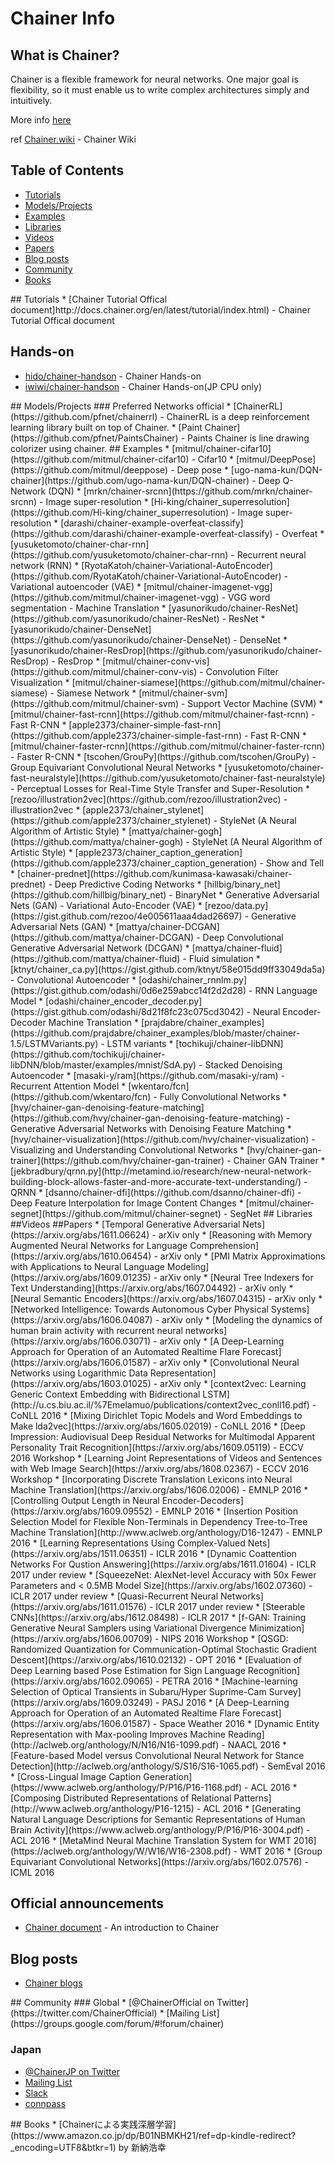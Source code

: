 # Chainer Info  

## What is Chainer?

Chainer is a flexible framework for neural networks. One major goal is flexibility, so it must enable us to write complex architectures simply and intuitively.

More info  [here](http://chainer.org/)

ref [Chainer.wiki](https://github.com/pfnet/chainer/wiki) - Chainer Wiki

## Table of Contents

<!-- MarkdownTOC depth=4 -->
- [Tutorials](#github-tutorials)
- [Models/Projects](#github-projects)
- [Examples](#github-examples)
- [Libraries](#libraries)
- [Videos](#video)
- [Papers](#papers)
- [Blog posts](#blogs)
- [Community](#community)
- [Books](#books)

<!-- /MarkdownTOC -->


<a name="github-tutorials" />
## Tutorials
* [Chainer Tutorial Offical document]http://docs.chainer.org/en/latest/tutorial/index.html) - Chainer Tutorial Offical document

## Hands-on
*	[hido/chainer-handson](https://github.com/hido/chainer-handson/blob/master/chainer.ipynb) - Chainer Hands-on
*	[iwiwi/chainer-handson](https://github.com/iwiwi/chainer-handson/blob/master/chainer-ja.ipynb) - Chainer Hands-on(JP CPU only)



<a name="github-projects" />
## Models/Projects
### Preferred Networks official
* [ChainerRL](https://github.com/pfnet/chainerrl) - ChainerRL is a deep reinforcement learning library built on top of Chainer.
* [Paint Chainer](https://github.com/pfnet/PaintsChainer) - Paints Chainer is line drawing colorizer using chainer.

<a name="#github-examples" />
## Examples
*	[mitmul/chainer-cifar10](https://github.com/mitmul/chainer-cifar10) - Cifar10
* [mitmul/DeepPose](https://github.com/mitmul/deeppose) - Deep pose
*	[ugo-nama-kun/DQN-chainer](https://github.com/ugo-nama-kun/DQN-chainer) - Deep Q-Network (DQN)
*	[mrkn/chainer-srcnn](https://github.com/mrkn/chainer-srcnn) - Image super-resolution
*	[Hi-king/chainer_superresolution](https://github.com/Hi-king/chainer_superresolution) - Image super-resolution
*	[darashi/chainer-example-overfeat-classify](https://github.com/darashi/chainer-example-overfeat-classify) - Overfeat
*	[yusuketomoto/chainer-char-rnn](https://github.com/yusuketomoto/chainer-char-rnn) - Recurrent neural network (RNN)
*	[RyotaKatoh/chainer-Variational-AutoEncoder](https://github.com/RyotaKatoh/chainer-Variational-AutoEncoder) - Variational autoencoder (VAE)
*	[mitmul/chainer-imagenet-vgg](https://github.com/mitmul/chainer-imagenet-vgg) - VGG word segmentation	-	 Machine Translation
*	[yasunorikudo/chainer-ResNet](https://github.com/yasunorikudo/chainer-ResNet) - ResNet
*	[yasunorikudo/chainer-DenseNet](https://github.com/yasunorikudo/chainer-DenseNet) - DenseNet
*	[yasunorikudo/chainer-ResDrop](https://github.com/yasunorikudo/chainer-ResDrop) - ResDrop
*	[mitmul/chainer-conv-vis](https://github.com/mitmul/chainer-conv-vis) - Convolution Filter Visualization
*	[mitmul/chainer-siamese](https://github.com/mitmul/chainer-siamese) - Siamese Network
*	[mitmul/chainer-svm](https://github.com/mitmul/chainer-svm) - Support Vector Machine (SVM)
*	[mitmul/chainer-fast-rcnn](https://github.com/mitmul/chainer-fast-rcnn) - Fast R-CNN
*	[apple2373/chainer-simple-fast-rnn](https://github.com/apple2373/chainer-simple-fast-rnn) - Fast R-CNN
*	[mitmul/chainer-faster-rcnn](https://github.com/mitmul/chainer-faster-rcnn) - Faster R-CNN
*	[tscohen/GrouPy](https://github.com/tscohen/GrouPy) - Group Equivariant Convolutional Neural Networks
*	[yusuketomoto/chainer-fast-neuralstyle](https://github.com/yusuketomoto/chainer-fast-neuralstyle) - Perceptual Losses for Real-Time Style Transfer and Super-Resolution
*	[rezoo/illustration2vec](https://github.com/rezoo/illustration2vec) - illustration2vec
*	[apple2373/chainer_stylenet](https://github.com/apple2373/chainer_stylenet) - StyleNet (A Neural Algorithm of Artistic Style)
*	[mattya/chainer-gogh](https://github.com/mattya/chainer-gogh) - StyleNet (A Neural Algorithm of Artistic Style)
*	[apple2373/chainer_caption_generation](https://github.com/apple2373/chainer_caption_generation) - Show and Tell
*	[chainer-prednet](https://github.com/kunimasa-kawasaki/chainer-prednet) - Deep Predictive Coding Networks
*	[hillbig/binary_net](https://github.com/hillbig/binary_net) - BinaryNet
*	 Generative Adversarial Nets (GAN)	-	 Variational Auto-Encoder (VAE)
*	[rezoo/data.py](https://gist.github.com/rezoo/4e005611aaa4dad26697) - Generative Adversarial Nets (GAN)
*	[mattya/chainer-DCGAN](https://github.com/mattya/chainer-DCGAN) - Deep Convolutional Generative Adversarial Network (DCGAN)
*	[mattya/chainer-fluid](https://github.com/mattya/chainer-fluid) - Fluid simulation
*	[ktnyt/chainer_ca.py](https://gist.github.com/ktnyt/58e015dd9ff33049da5a) - Convolutional Autoencoder
*	[odashi/chainer_rnnlm.py](https://gist.github.com/odashi/0d6e259abcc14f2d2d28) - RNN Language Model
*	[odashi/chainer_encoder_decoder.py](https://gist.github.com/odashi/8d21f8fc23c075cd3042) - Neural Encoder-Decoder Machine Translation
*	[prajdabre/chainer_examples](https://github.com/prajdabre/chainer_examples/blob/master/chainer-1.5/LSTMVariants.py) - LSTM variants
*	[tochikuji/chainer-libDNN](https://github.com/tochikuji/chainer-libDNN/blob/master/examples/mnist/SdA.py) - Stacked Denoising Autoencoder
*	[masaki-y/ram](https://github.com/masaki-y/ram) - Recurrent Attention Model
*	[wkentaro/fcn](https://github.com/wkentaro/fcn) - Fully Convolutional Networks
*	[hvy/chainer-gan-denoising-feature-matching](https://github.com/hvy/chainer-gan-denoising-feature-matching) - Generative Adversarial Networks with Denoising Feature Matching
*	[hvy/chainer-visualization](https://github.com/hvy/chainer-visualization) - Visualizing and Understanding Convolutional Networks
*	[hvy/chainer-gan-trainer](https://github.com/hvy/chainer-gan-trainer) - Chainer GAN Trainer
* [jekbradbury/qrnn.py](http://metamind.io/research/new-neural-network-building-block-allows-faster-and-more-accurate-text-understanding/) - QRNN
*	[dsanno/chainer-dfi](https://github.com/dsanno/chainer-dfi) - Deep Feature Interpolation for Image Content Changes
*	[mitmul/chainer-segnet](https://github.com/mitmul/chainer-segnet) - SegNet




<a name="libraries" />
## Libraries

<a name="video" />
##Videos



<a name="papers" />
##Papers
*  [Temporal Generative Adversarial Nets](https://arxiv.org/abs/1611.06624) -	arXiv only
*  [Reasoning with Memory Augmented Neural Networks for Language Comprehension](https://arxiv.org/abs/1610.06454) -	arXiv only
*  [PMI Matrix Approximations with Applications to Neural Language Modeling](https://arxiv.org/abs/1609.01235) -	arXiv only
*  [Neural Tree Indexers for Text Understanding](https://arxiv.org/abs/1607.04492) -	arXiv only
*  [Neural Semantic Encoders](https://arxiv.org/abs/1607.04315) -	arXiv only
*  [Networked Intelligence: Towards Autonomous Cyber Physical Systems](https://arxiv.org/abs/1606.04087) -	arXiv only
*  [Modeling the dynamics of human brain activity with recurrent neural networks](https://arxiv.org/abs/1606.03071) -	arXiv only
*  [A Deep-Learning Approach for Operation of an Automated Realtime Flare Forecast](https://arxiv.org/abs/1606.01587) -	arXiv only
*  [Convolutional Neural Networks using Logarithmic Data Representation](https://arxiv.org/abs/1603.01025)	-	 arXiv only
*  [context2vec: Learning Generic Context Embedding with Bidirectional LSTM](http://u.cs.biu.ac.il/%7Emelamuo/publications/context2vec_conll16.pdf) -	CoNLL 2016
* [Mixing Dirichlet Topic Models and Word Embeddings to Make lda2vec](https://arxiv.org/abs/1605.02019) -	CoNLL 2016  
* [Deep Impression: Audiovisual Deep Residual Networks for Multimodal Apparent Personality Trait Recognition](https://arxiv.org/abs/1609.05119) -	ECCV 2016 Workshop  
* [Learning Joint Representations of Videos and Sentences with Web Image Search](https://arxiv.org/abs/1608.02367) -	ECCV 2016 Workshop  
* [Incorporating Discrete Translation Lexicons into Neural Machine Translation](https://arxiv.org/abs/1606.02006) -	EMNLP 2016
* [Controlling Output Length in Neural Encoder-Decoders](https://arxiv.org/abs/1609.09552) -	EMNLP 2016
* [Insertion Position Selection Model for Flexible Non-Terminals in Dependency Tree-to-Tree Machine Translation](http://www.aclweb.org/anthology/D16-1247) -	EMNLP 2016
* [Learning Representations Using Complex-Valued Nets](https://arxiv.org/abs/1511.06351) -	ICLR 2016  
* [Dynamic Coattention Networks For Qustion Answering](https://arxiv.org/abs/1611.01604) -	ICLR 2017 under review  
* [SqueezeNet: AlexNet-level Accuracy with 50x Fewer Parameters and < 0.5MB Model Size](https://arxiv.org/abs/1602.07360) -	ICLR 2017 under review  
* [Quasi-Recurrent Neural Networks](https://arxiv.org/abs/1611.01576) -	ICLR 2017 under review  
* [Steerable CNNs](https://arxiv.org/abs/1612.08498) -	ICLR 2017  
* [f-GAN: Training Generative Neural Samplers using Variational Divergence Minimization](https://arxiv.org/abs/1606.00709) -	NIPS 2016 Workshop  
* [QSGD: Randomized Quantization for Communication-Optimal Stochastic Gradient Descent](https://arxiv.org/abs/1610.02132) -	OPT 2016  
* [Evaluation of Deep Learning based Pose Estimation for Sign Language Recognition](https://arxiv.org/abs/1602.09065) -	PETRA 2016  
* [Machine-learning Selection of Optical Transients in Subaru/Hyper Suprime-Cam Survey](https://arxiv.org/abs/1609.03249) -	PASJ 2016  
* [A Deep-Learning Approach for Operation of an Automated Realtime Flare Forecast](https://arxiv.org/abs/1606.01587) -	Space Weather 2016  
* [Dynamic Entity Representation with Max-pooling Improves Machine Reading](http://aclweb.org/anthology/N/N16/N16-1099.pdf) -	NAACL 2016
* [Feature-based Model versus Convolutional Neural Network for Stance Detection](http://aclweb.org/anthology/S/S16/S16-1065.pdf) -	SemEval 2016
* [Cross-Lingual Image Caption Generation](https://www.aclweb.org/anthology/P/P16/P16-1168.pdf) -	ACL 2016
* [Composing Distributed Representations of Relational Patterns](http://www.aclweb.org/anthology/P16-1215) -	ACL 2016
* [Generating Natural Language Descriptions for Semantic Representations of Human Brain Activity](https://www.aclweb.org/anthology/P/P16/P16-3004.pdf) -	ACL 2016
* [MetaMind Neural Machine Translation System for WMT 2016](https://aclweb.org/anthology/W/W16/W16-2308.pdf) -	WMT 2016
* [Group Equivariant Convolutional Networks](https://arxiv.org/abs/1602.07576) -	ICML 2016


<a name="blogs" />

## Official announcements

* [Chainer document](http://docs.chainer.org/en/latest/index.html) - An introduction to Chainer
## Blog posts
* [Chainer blogs](http://chainer.org/blog/)


<a name="community" />
## Community
### Global
* [@ChainerOfficial on Twitter](https://twitter.com/ChainerOfficial)
* [Mailing List](https://groups.google.com/forum/#!forum/chainer)

### Japan
* [@ChainerJP on Twitter](https://twitter.com/ChainerJP)
* [Mailing List](https://groups.google.com/forum/#!forum/chainer-jp)
* [Slack](http://bit.ly/chainer-jp-slack)
* [connpass](https://chainer.connpass.com/)

<a name="books" />
## Books
* [Chainerによる実践深層学習](https://www.amazon.co.jp/dp/B01NBMKH21/ref=dp-kindle-redirect?_encoding=UTF8&btkr=1) by 新納浩幸
